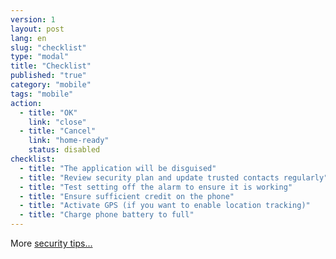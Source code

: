 ```yaml
---
version: 1
layout: post
lang: en
slug: "checklist"
type: "modal"
title: "Checklist"
published: "true"
category: "mobile"
tags: "mobile"
action:
  - title: "OK"
    link: "close"
  - title: "Cancel"
    link: "home-ready"
    status: disabled
checklist:
  - title: "The application will be disguised"
  - title: "Review security plan and update trusted contacts regularly"
  - title: "Test setting off the alarm to ensure it is working"
  - title: "Ensure sufficient credit on the phone"
  - title: "Activate GPS (if you want to enable location tracking)"
  - title: "Charge phone battery to full"
---
```


More [security tips...](#help-charge)
